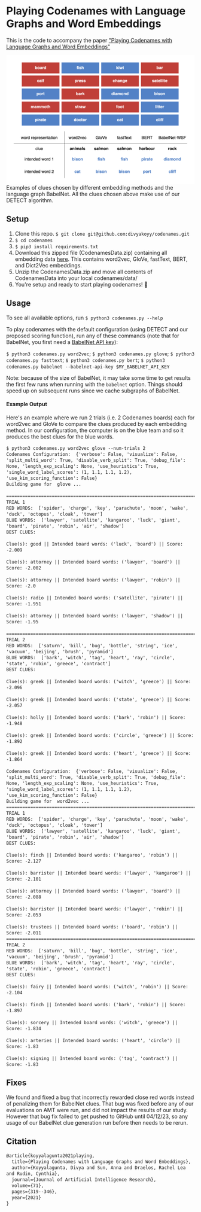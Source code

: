 # Playing Codenames with Language Graphs and Word Embeddings

This is the code to accompany the paper ["Playing Codenames with Language Graphs and Word Embeddings"](https://arxiv.org/abs/2105.05885)

<img src="codenames_output_examples.png"
     alt="Codenames Examples"
     style="float: left; margin-right: 10px;" />

Examples of clues chosen by different embedding methods and the language graph BabelNet. All the clues chosen above make use of our DETECT algorithm.

## Setup

1. Clone this repo. `$ git clone git@github.com:divyakoyy/codenames.git`
2. `$ cd codenames`
3. `$ pip3 install requirements.txt`
4. Download this zipped file (CodenamesData.zip) containing all embedding data [here](https://drive.google.com/file/d/1F70CtbsoPPPDnV-ZAUq0i0Rrvtv6taoV/view?usp=sharing). This contains word2vec, GloVe, fastText, BERT, and Dict2Vec embeddings.
5. Unzip the CodenamesData.zip and move all contents of CodenamesData into your local codenames/data/
6. You're setup and ready to start playing codenames! 🥳

## Usage

To see all available options, run `$ python3 codenames.py --help`

To play codenames with the default configuration (using DETECT and our proposed scoring function), run any of these commands (note that for BabelNet, you first need a [BabelNet API key](https://babelnet.org/guide)):

`$ python3 codenames.py word2vec`; `$ python3 codenames.py glove`; `$ python3 codenames.py fasttext`; `$ python3 codenames.py bert`; `$ python3 codenames.py babelnet --babelnet-api-key $MY_BABELNET_API_KEY`

Note: because of the size of BabelNet, it may take some time to get results the first few runs when running with the `babelnet` option. Things should speed up on subsequent runs since we cache subgraphs of BabelNet.

#### Example Output

Here's an example where we run 2 trials (i.e. 2 Codenames boards) each for word2vec and GloVe to compare the clues produced by each embedding method. In our configuration, the computer is on the blue team and so it produces the best clues for the blue words.

```
$ python3 codenames.py word2vec glove --num-trials 2
Codenames Configuration:  {'verbose': False, 'visualize': False, 'split_multi_word': True, 'disable_verb_split': True, 'debug_file': None, 'length_exp_scaling': None, 'use_heuristics': True, 'single_word_label_scores': (1, 1.1, 1.1, 1.2), 'use_kim_scoring_function': False}
Building game for  glove ...

==================================================================================================================
TRIAL 1
RED WORDS:  ['spider', 'charge', 'key', 'parachute', 'moon', 'wake', 'duck', 'octopus', 'cloak', 'tower']
BLUE WORDS:  ['lawyer', 'satellite', 'kangaroo', 'luck', 'giant', 'board', 'pirate', 'robin', 'air', 'shadow']
BEST CLUES:

Clue(s): good || Intended board words: ('luck', 'board') || Score: -2.009

Clue(s): attorney || Intended board words: ('lawyer', 'board') || Score: -2.002

Clue(s): attorney || Intended board words: ('lawyer', 'robin') || Score: -2.0

Clue(s): radio || Intended board words: ('satellite', 'pirate') || Score: -1.951

Clue(s): attorney || Intended board words: ('lawyer', 'shadow') || Score: -1.95

==================================================================================================================
TRIAL 2
RED WORDS:  ['saturn', 'bill', 'bug', 'bottle', 'string', 'ice', 'vacuum', 'beijing', 'brush', 'pyramid']
BLUE WORDS:  ['bark', 'witch', 'tag', 'heart', 'ray', 'circle', 'state', 'robin', 'greece', 'contract']
BEST CLUES:

Clue(s): greek || Intended board words: ('witch', 'greece') || Score: -2.096

Clue(s): greek || Intended board words: ('state', 'greece') || Score: -2.057

Clue(s): holly || Intended board words: ('bark', 'robin') || Score: -1.948

Clue(s): greek || Intended board words: ('circle', 'greece') || Score: -1.892

Clue(s): greek || Intended board words: ('heart', 'greece') || Score: -1.864

Codenames Configuration:  {'verbose': False, 'visualize': False, 'split_multi_word': True, 'disable_verb_split': True, 'debug_file': None, 'length_exp_scaling': None, 'use_heuristics': True, 'single_word_label_scores': (1, 1.1, 1.1, 1.2), 'use_kim_scoring_function': False}
Building game for  word2vec ...
==================================================================================================================
TRIAL 1
RED WORDS:  ['spider', 'charge', 'key', 'parachute', 'moon', 'wake', 'duck', 'octopus', 'cloak', 'tower']
BLUE WORDS:  ['lawyer', 'satellite', 'kangaroo', 'luck', 'giant', 'board', 'pirate', 'robin', 'air', 'shadow']
BEST CLUES:

Clue(s): finch || Intended board words: ('kangaroo', 'robin') || Score: -2.127

Clue(s): barrister || Intended board words: ('lawyer', 'kangaroo') || Score: -2.101

Clue(s): attorney || Intended board words: ('lawyer', 'board') || Score: -2.088

Clue(s): barrister || Intended board words: ('lawyer', 'robin') || Score: -2.053

Clue(s): trustees || Intended board words: ('board', 'robin') || Score: -2.011
==================================================================================================================
TRIAL 2
RED WORDS:  ['saturn', 'bill', 'bug', 'bottle', 'string', 'ice', 'vacuum', 'beijing', 'brush', 'pyramid']
BLUE WORDS:  ['bark', 'witch', 'tag', 'heart', 'ray', 'circle', 'state', 'robin', 'greece', 'contract']
BEST CLUES:

Clue(s): fairy || Intended board words: ('witch', 'robin') || Score: -2.104

Clue(s): finch || Intended board words: ('bark', 'robin') || Score: -1.897

Clue(s): sorcery || Intended board words: ('witch', 'greece') || Score: -1.834

Clue(s): arteries || Intended board words: ('heart', 'circle') || Score: -1.83

Clue(s): signing || Intended board words: ('tag', 'contract') || Score: -1.83

```

## Fixes
We found and fixed a bug that incorrectly rewarded close red words instead of penalizing them for BabelNet clues. That bug was fixed before any of our evaluations on AMT were run, and did not impact the results of our study. However that bug fix failed to get pushed to GitHub until 04/12/23, so any usage of our BabelNet clue generation run before then needs to be rerun.

## Citation

```
@article{koyyalagunta2021playing,
  title={Playing Codenames with Language Graphs and Word Embeddings},
  author={Koyyalagunta, Divya and Sun, Anna and Draelos, Rachel Lea and Rudin, Cynthia},
  journal={Journal of Artificial Intelligence Research},
  volume={71},
  pages={319--346},
  year={2021}
}
```
